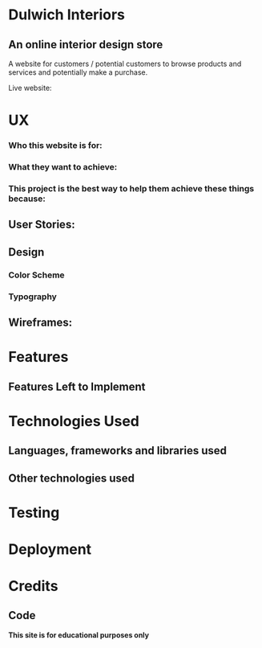 # Dulwich Interiors
## An online interior design store
A website for customers / potential customers to browse products and services and potentially make a purchase.

Live website: 

# UX
### Who this website is for:


### What they want to achieve:


### This project is the best way to help them achieve these things because:


## User Stories:


## Design 
### Color Scheme 

### Typography 


## Wireframes:


# Features


## Features Left to Implement

# Technologies Used
## Languages, frameworks and libraries used


## Other technologies used


# Testing


# Deployment


# Credits

## Code


**This site is for educational purposes only** 